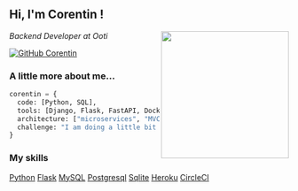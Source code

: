 <h2> Hi, I'm Corentin ! </h2>
<img align='right' src="https://media.giphy.com/media/LMt9638dO8dftAjtco/giphy.gif" width="230">
<p><em>Backend Developer at Ooti
</em></p>


[![GitHub Corentin](https://img.shields.io/github/followers/cocorico84?label=follow&style=social)](https://github.com/Cocorico84)


### A little more about me...  

```python
corentin = {
  code: [Python, SQL],
  tools: [Django, Flask, FastAPI, Docker, CircleCI, Heroku],
  architecture: ["microservices", "MVC", "MVT"],
  challenge: "I am doing a little bit better every day !"
}
```

### My skills

[Python](https://img.shields.io/badge/Python-3776AB?style=for-the-badge&logo=python&logoColor=white)
[Flask](https://img.shields.io/badge/Flask-000000?style=for-the-badge&logo=flask&logoColor=white)
[MySQL](https://img.shields.io/badge/MySQL-00000F?style=for-the-badge&logo=mysql&logoColor=white)
[Postgresql](https://img.shields.io/badge/PostgreSQL-316192?style=for-the-badge&logo=postgresql&logoColor=white)
[Sqlite](https://img.shields.io/badge/SQLite-07405E?style=for-the-badge&logo=sqlite&logoColor=white)
[Heroku](https://img.shields.io/badge/Heroku-430098?style=for-the-badge&logo=heroku&logoColor=white)
[CircleCI](https://img.shields.io/badge/circleci-343434?style=for-the-badge&logo=circleci&logoColor=white)
